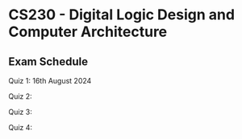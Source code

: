 # CS230 - Digital Logic Design and Computer Architecture

## Exam Schedule

Quiz 1: 16th August 2024

Quiz 2:

Quiz 3:

Quiz 4:

